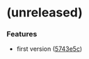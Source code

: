 <a name=""></a>
# (unreleased)


### Features

* first version ([5743e5c](https://github.com/metwork-framework/jinja2_from_json_extension/commit/5743e5c))



